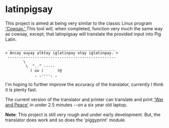 latinpigsay
===========

This project is aimed at being very similar to the classic Linux program
['Cowsay.' ](https://en.wikipedia.org/wiki/Cowsay)
This tool will, when completed, function very much the same way as cowsay,
except, that latinpigsay will translate the provided input into Pig Latin.
```
 ________________________________________________
< Ancay ouyay alktay iglatinpay otay iglatinpay. >
 ------------------------------------------------
        \
         \  ^..^ -----
           ( oo )      )@
             , ,----, ,
```

I'm hoping to further improve the accuracy of the translator, currently I think
it is plenty fast.

The current version of the translator and printer can translate and print ['War
and Peace'](http://www.gutenberg.org/ebooks/2600) in under 2.5 minutes --on a 
six year old laptop.


**Note**:
This project is still very rough and under early development.
But, the translator does work and so does the 'piggyprint' module.

